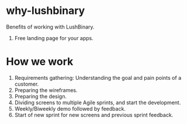 # why-lushbinary
Benefits of working with LushBinary.

1. Free landing page for your apps.

# How we work
1. Requirements gathering: Understanding the goal and pain points of a customer.
1. Preparing the wireframes.
1. Preparing the design.
1. Dividing screens to multiple Agile sprints, and start the development.
1. Weekly/Biweekly demo followed by feedback.
1. Start of new sprint for new screens and previous sprint feedback.
